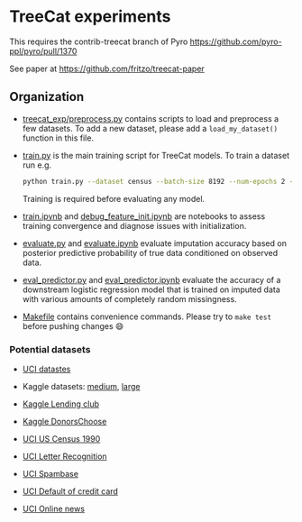 # TreeCat experiments

This requires the contrib-treecat branch of Pyro
https://github.com/pyro-ppl/pyro/pull/1370

See paper at
https://github.com/fritzo/treecat-paper

## Organization

-   [treecat_exp/preprocess.py](blob/master/treecat_exp/preprocess.py)
    contains scripts to load and preprocess a few datasets.
    To add a new dataset, please add a `load_my_dataset()` function in this file.

-   [train.py](blob/master/train.py) is the main training script for TreeCat models.
    To train a dataset run e.g.
    ```sh
    python train.py --dataset census --batch-size 8192 --num-epochs 2 --cuda
    ```
    Training is required before evaluating any model.

-   [train.ipynb](blob/master/train.ipynb) and
    [debug_feature_init.ipynb](blob/master/debug_feature_init.ipynb)
    are notebooks to assess training convergence and diagnose issues with initialization.

-   [evaluate.py](blob/master/evaluate.py) and
    [evaluate.ipynb](blob/master/evaluate.ipynb) evaluate imputation accuracy based on
    posterior predictive probability of true data conditioned on observed data.

-   [eval_predictor.py](blob/master/eval_predictor.py) and
    [eval_predictor.ipynb](blob/master/eval_predictor.ipynb)
    evaluate the accuracy of a downstream logistic regression model that is trained on
    imputed data with various amounts of completely random missingness.

-   [Makefile](blob/master/Makefile) contains convenience commands.
    Please try to `make test` before pushing changes :smile:

### Potential datasets

- [UCI datastes](https://archive.ics.uci.edu/ml/datasets.php)
- Kaggle datasets:
  [medium](https://www.kaggle.com/datasets?sortBy=votes&group=public&page=1&pageSize=20&size=medium&filetype=all&license=all),
  [large](https://www.kaggle.com/datasets?sortBy=votes&group=public&page=1&pageSize=20&size=large&filetype=all&license=all)

- [Kaggle Lending club](https://www.kaggle.com/wendykan/lending-club-loan-data)
- [Kaggle DonorsChoose](https://www.kaggle.com/donorschoose/io#Donors.csv)
- [UCI US Census 1990](https://archive.ics.uci.edu/ml/datasets/US+Census+Data+%281990%29)
- [UCI Letter Recognition](https://archive.ics.uci.edu/ml/datasets/Letter+Recognition)
- [UCI Spambase](https://archive.ics.uci.edu/ml/datasets/Spambase)
- [UCI Default of credit card](https://archive.ics.uci.edu/ml/datasets/default+of+credit+card+clients)
- [UCI Online news](https://archive.ics.uci.edu/ml/datasets/Online+News+Popularity)
